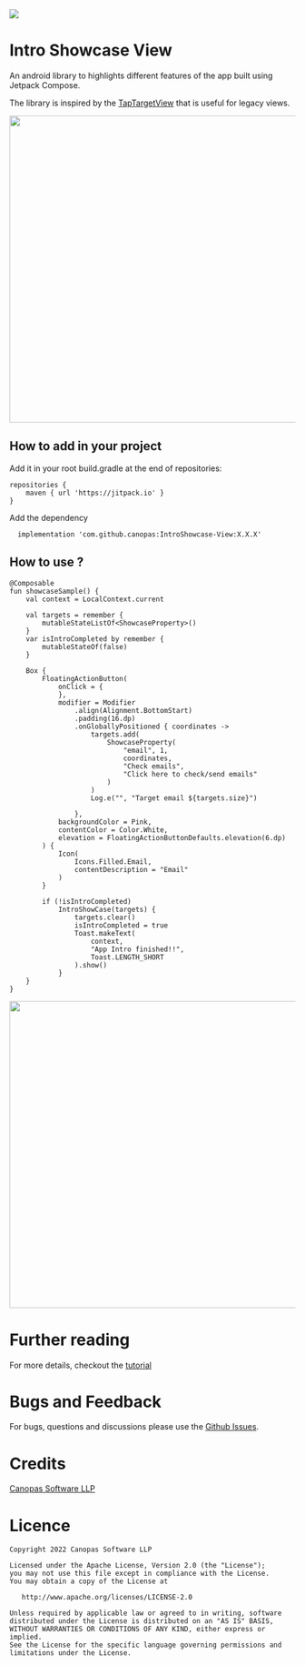 <img src="https://github.com/canopas/JetTapTarget/blob/master/gif/4-%20intro%20showcase.jpg" />

# Intro Showcase View
An android library to highlights different features of the app built using Jetpack Compose.

The library is inspired by the [TapTargetView](https://github.com/KeepSafe/TapTargetView) that is useful for legacy views.


<img src="https://github.com/canopas/JetTapTarget/blob/master/gif/Peek%202022-02-02%2019-38.gif" height="540" />

## How to add in your project
Add it in your root build.gradle at the end of repositories:
```
repositories {
    maven { url 'https://jitpack.io' }
}
  ```
  
Add the dependency
```
  implementation 'com.github.canopas:IntroShowcase-View:X.X.X'
```

## How to use ?
```
@Composable
fun showcaseSample() {
    val context = LocalContext.current

    val targets = remember {
        mutableStateListOf<ShowcaseProperty>()
    }
    var isIntroCompleted by remember {
        mutableStateOf(false)
    }

    Box {
        FloatingActionButton(
            onClick = {
            },
            modifier = Modifier
                .align(Alignment.BottomStart)
                .padding(16.dp)
                .onGloballyPositioned { coordinates ->
                    targets.add(
                        ShowcaseProperty(
                            "email", 1,
                            coordinates,
                            "Check emails",
                            "Click here to check/send emails"
                        )
                    )
                    Log.e("", "Target email ${targets.size}")

                },
            backgroundColor = Pink,
            contentColor = Color.White,
            elevation = FloatingActionButtonDefaults.elevation(6.dp)
        ) {
            Icon(
                Icons.Filled.Email,
                contentDescription = "Email"
            )
        }

        if (!isIntroCompleted)
            IntroShowCase(targets) {
                targets.clear()
                isIntroCompleted = true
                Toast.makeText(
                    context,
                    "App Intro finished!!",
                    Toast.LENGTH_SHORT
                ).show()
            }
    }
}   
```
<img src="https://github.com/canopas/JetTapTarget/blob/master/gif/Peek%202022-02-03%2010-40.gif" height="540" />

# Further reading
For more details, checkout the [tutorial]()

# Bugs and Feedback
For bugs, questions and discussions please use the [Github Issues](https://github.com/canopas/JetTapTarget/issues).

# Credits

[Canopas Software LLP](https://canopas.com/)

# Licence

```
Copyright 2022 Canopas Software LLP

Licensed under the Apache License, Version 2.0 (the "License");
you may not use this file except in compliance with the License.
You may obtain a copy of the License at

   http://www.apache.org/licenses/LICENSE-2.0

Unless required by applicable law or agreed to in writing, software
distributed under the License is distributed on an "AS IS" BASIS,
WITHOUT WARRANTIES OR CONDITIONS OF ANY KIND, either express or implied.
See the License for the specific language governing permissions and
limitations under the License.
```
